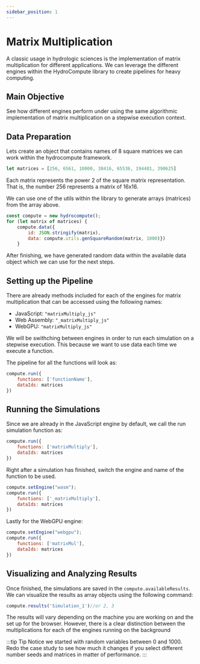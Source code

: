 ```yaml
---
sidebar_position: 1
---
```


# Matrix Multiplication

A classic usage in hydrologic sciences is the implementation of matrix multiplication for different applications. We can leverage the different engines within the HydroCompute library to create pipelines for heavy computing.

## Main Objective

See how different engines perform under using the same algorithmic implementation of matrix multiplication on a stepwise execution context.

## Data Preparation

Lets create an object that contains names of 8 square matrices we can work within the hydrocompute framework.

```js
let matrices = [256, 6561, 10000, 38416, 65536, 194481, 390625]
```

Each matrix represents the power 2 of the square matrix representation. That is, the number 256 represents a matrix of 16x16.

We can use one of the utils within the library to generate arrays (matrices) from the array above.

```js
const compute = new hydrocompute();
for (let matrix of matrices) {
    compute.data({
        id: JSON.stringify(matrix), 
        data: compute.utils.genSquareRandom(matrix, 1000)})
    }
```

After finishing, we have generated random data within the available data object which we can use for the next steps.

## Setting up the Pipeline

There are already methods included for each of the engines for matrix multiplication that can be accessed using the following names:

- JavaScript: `"matrixMultiply_js"`
- Web Assembly: `"_matrixMultiply_js"`
- WebGPU: `"matrixMultiply_js"`

We will be swithching between engines in order to run each simulation on a stepwise execution. This because we want to use data each time we execute a function.

The pipeline for all the functions will look as:

```js
compute.run({
    functions: ['functionName'],
    dataIds: matrices
})
```

## Running the Simulations

Since we are already in the JavaScript engine by default, we call the run simulation function as:

```js
compute.run({
    functions: ['matrixMultiply'],
    dataIds: matrices
})
```
Right after a simulation has finished, switch the engine and name of the function to be used.

```js
compute.setEngine("wasm");
compute.run({
    functions: ['_matrixMultiply'],
    dataIds: matrices
})
```

Lastly for the WebGPU engine:
```js
compute.setEngine("webgpu");
compute.run({
    functions: ['matrixMul'],
    dataIds: matrices
})
```

## Visualizing and Analyzing Results

Once finished, the simulations are saved in the `compute.availableResults`. We can visualize the results as array objects using the following command:

```js
compute.results('Simulation_1')//or 2, 3
```

The results will vary depending on the machine you are working on and the set up for the browser. However, there is a clear distinction between the multiplications for each of the engines running on the background

:::tip Tip
Notice we started with random variables between 0 and 1000. Redo the case study to see how much it changes if you select different number seeds and matrices in matter of performance.
:::







